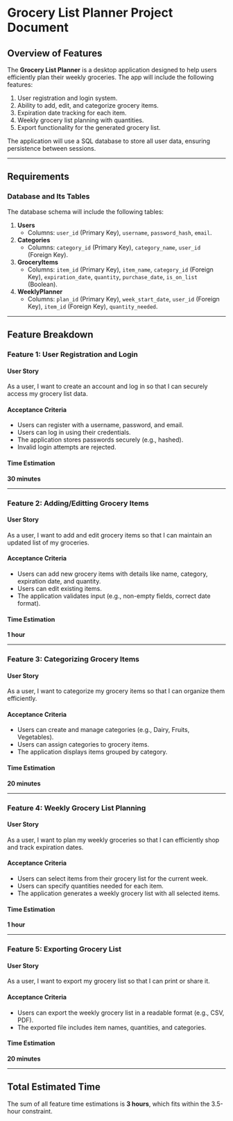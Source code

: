 # Grocery List Planner Project Document  

## Overview of Features  
The **Grocery List Planner** is a desktop application designed to help users efficiently plan their weekly groceries. The app will include the following features:  
1. User registration and login system.  
2. Ability to add, edit, and categorize grocery items.  
3. Expiration date tracking for each item.  
4. Weekly grocery list planning with quantities.  
5. Export functionality for the generated grocery list.  

The application will use a SQL database to store all user data, ensuring persistence between sessions.  

---

## Requirements  

### Database and Its Tables  
The database schema will include the following tables:  
1. **Users**  
   - Columns: `user_id` (Primary Key), `username`, `password_hash`, `email`.  
2. **Categories**  
   - Columns: `category_id` (Primary Key), `category_name`, `user_id` (Foreign Key).  
3. **GroceryItems**  
   - Columns: `item_id` (Primary Key), `item_name`, `category_id` (Foreign Key), `expiration_date`, `quantity`, `purchase_date`, `is_on_list` (Boolean).  
4. **WeeklyPlanner**  
   - Columns: `plan_id` (Primary Key), `week_start_date`, `user_id` (Foreign Key), `item_id` (Foreign Key), `quantity_needed`.  

---

## Feature Breakdown  

### Feature 1: User Registration and Login  
#### User Story  
As a user, I want to create an account and log in so that I can securely access my grocery list data.  

#### Acceptance Criteria  
- Users can register with a username, password, and email.  
- Users can log in using their credentials.  
- The application stores passwords securely (e.g., hashed).  
- Invalid login attempts are rejected.  

#### Time Estimation  
**30 minutes**  

---

### Feature 2: Adding/Editting Grocery Items  
#### User Story  
As a user, I want to add and edit grocery items so that I can maintain an updated list of my groceries.  

#### Acceptance Criteria  
- Users can add new grocery items with details like name, category, expiration date, and quantity.  
- Users can edit existing items.  
- The application validates input (e.g., non-empty fields, correct date format).  

#### Time Estimation  
**1 hour**  

---

### Feature 3: Categorizing Grocery Items  
#### User Story  
As a user, I want to categorize my grocery items so that I can organize them efficiently.  

#### Acceptance Criteria  
- Users can create and manage categories (e.g., Dairy, Fruits, Vegetables).  
- Users can assign categories to grocery items.  
- The application displays items grouped by category.  

#### Time Estimation  
**20 minutes**  

---

### Feature 4: Weekly Grocery List Planning  
#### User Story  
As a user, I want to plan my weekly groceries so that I can efficiently shop and track expiration dates.  

#### Acceptance Criteria  
- Users can select items from their grocery list for the current week.  
- Users can specify quantities needed for each item.  
- The application generates a weekly grocery list with all selected items.  

#### Time Estimation  
**1 hour**  

---

### Feature 5: Exporting Grocery List  
#### User Story  
As a user, I want to export my grocery list so that I can print or share it.  

#### Acceptance Criteria  
- Users can export the weekly grocery list in a readable format (e.g., CSV, PDF).  
- The exported file includes item names, quantities, and categories.  

#### Time Estimation  
**20 minutes**  

---

## Total Estimated Time  
The sum of all feature time estimations is **3 hours**, which fits within the 3.5-hour constraint.
